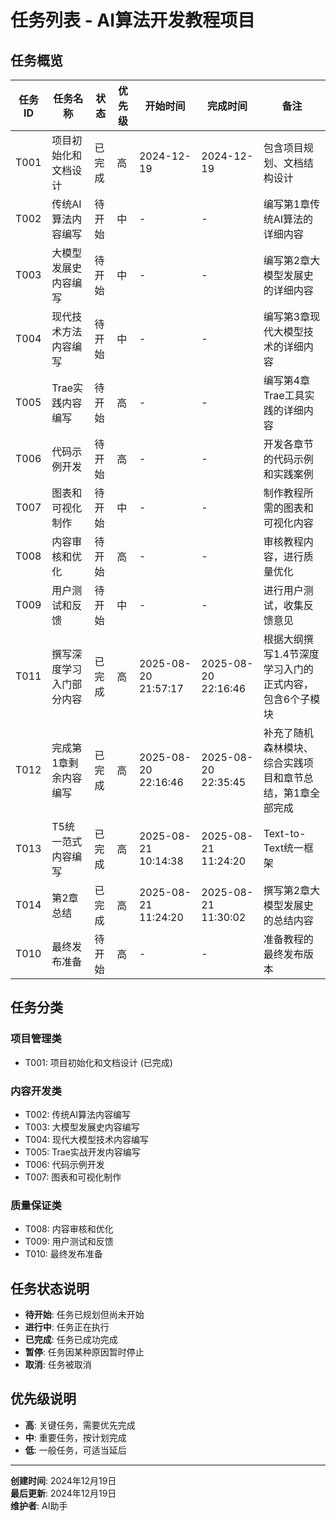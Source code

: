 # 任务列表 - AI算法开发教程项目

## 任务概览

| 任务ID | 任务名称 | 状态 | 优先级 | 开始时间 | 完成时间 | 备注 |
|--------|----------|------|--------|----------|----------|------|
| T001 | 项目初始化和文档设计 | 已完成 | 高 | 2024-12-19 | 2024-12-19 | 包含项目规划、文档结构设计 |
| T002 | 传统AI算法内容编写 | 待开始 | 中 | - | - | 编写第1章传统AI算法的详细内容 |
| T003 | 大模型发展史内容编写 | 待开始 | 中 | - | - | 编写第2章大模型发展史的详细内容 |
| T004 | 现代技术方法内容编写 | 待开始 | 中 | - | - | 编写第3章现代大模型技术的详细内容 |
| T005 | Trae实践内容编写 | 待开始 | 高 | - | - | 编写第4章Trae工具实践的详细内容 |
| T006 | 代码示例开发 | 待开始 | 高 | - | - | 开发各章节的代码示例和实践案例 |
| T007 | 图表和可视化制作 | 待开始 | 中 | - | - | 制作教程所需的图表和可视化内容 |
| T008 | 内容审核和优化 | 待开始 | 高 | - | - | 审核教程内容，进行质量优化 |
| T009 | 用户测试和反馈 | 待开始 | 中 | - | - | 进行用户测试，收集反馈意见 |
| T011 | 撰写深度学习入门部分内容 | 已完成 | 高 | 2025-08-20 21:57:17 | 2025-08-20 22:16:46 | 根据大纲撰写1.4节深度学习入门的正式内容，包含6个子模块 |
| T012 | 完成第1章剩余内容编写 | 已完成 | 高 | 2025-08-20 22:16:46 | 2025-08-20 22:35:45 | 补充了随机森林模块、综合实践项目和章节总结，第1章全部完成 |
| T013 | T5统一范式内容编写 | 已完成 | 高 | 2025-08-21 10:14:38 | 2025-08-21 11:24:20 | Text-to-Text统一框架 |
| T014 | 第2章总结 | 已完成 | 高 | 2025-08-21 11:24:20 | 2025-08-21 11:30:02 | 撰写第2章大模型发展史的总结内容 |
| T010 | 最终发布准备 | 待开始 | 高 | - | - | 准备教程的最终发布版本 |

## 任务分类

### 项目管理类
- T001: 项目初始化和文档设计 (已完成)

### 内容开发类
- T002: 传统AI算法内容编写
- T003: 大模型发展史内容编写
- T004: 现代大模型技术内容编写
- T005: Trae实战开发内容编写
- T006: 代码示例开发
- T007: 图表和可视化制作

### 质量保证类
- T008: 内容审核和优化
- T009: 用户测试和反馈
- T010: 最终发布准备

## 任务状态说明

- **待开始**: 任务已规划但尚未开始
- **进行中**: 任务正在执行
- **已完成**: 任务已成功完成
- **暂停**: 任务因某种原因暂时停止
- **取消**: 任务被取消

## 优先级说明

- **高**: 关键任务，需要优先完成
- **中**: 重要任务，按计划完成
- **低**: 一般任务，可适当延后

---

**创建时间**: 2024年12月19日  
**最后更新**: 2024年12月19日  
**维护者**: AI助手